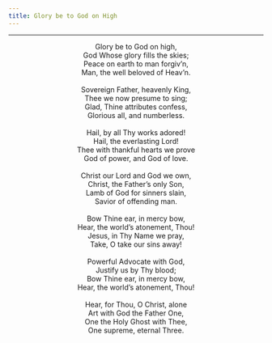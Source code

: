 ```yaml
---
title: Glory be to God on High
---
```


---
<center>
Glory be to God on high,<br/>
God Whose glory fills the skies;<br/>
Peace on earth to man forgiv’n,<br/>
Man, the well beloved of Heav’n.<br/>
<br/>
Sovereign Father, heavenly King,<br/>
Thee we now presume to sing;<br/>
Glad, Thine attributes confess,<br/>
Glorious all, and numberless.<br/>
<br/>
Hail, by all Thy works adored!<br/>
Hail, the everlasting Lord!<br/>
Thee with thankful hearts we prove<br/>
God of power, and God of love.<br/>
<br/>
Christ our Lord and God we own,<br/>
Christ, the Father’s only Son,<br/>
Lamb of God for sinners slain,<br/>
Savior of offending man.<br/>
<br/>
Bow Thine ear, in mercy bow,<br/>
Hear, the world’s atonement, Thou!<br/>
Jesus, in Thy Name we pray,<br/>
Take, O take our sins away!<br/>
<br/>
Powerful Advocate with God,<br/>
Justify us by Thy blood;<br/>
Bow Thine ear, in mercy bow,<br/>
Hear, the world’s atonement, Thou!<br/>
<br/>
Hear, for Thou, O Christ, alone<br/>
Art with God the Father One,<br/>
One the Holy Ghost with Thee,<br/>
One supreme, eternal Three.
</center>